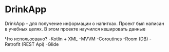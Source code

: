 # DrinkApp
DrinkApp - для получение информации о напитках.
Проект был написан в учебных целях.
В этом проекте  научился кешировать данные  

Что использовано?
-Kotlin + XML
-MVVM
-Coroutines
-Room (DB)
-Retrofit (REST Api)
-Glide
